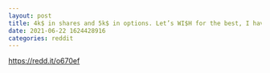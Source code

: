 ```yaml
--- 
layout: post 
title: 4k$ in shares and 5k$ in options. Let’s WI$H for the best, I have a feeling this week going to moon 🚀🚀🚀🚀🚀 
date: 2021-06-22 1624428916 
categories: reddit 
--- 
```

https://redd.it/o670ef